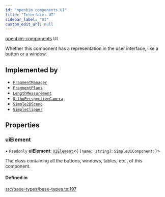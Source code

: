 ```yaml
---
id: "openbim_components.UI"
title: "Interface: UI"
sidebar_label: "UI"
custom_edit_url: null
---
```


[openbim-components](../modules/openbim_components.md).UI

Whether this component has a representation in the user
interface, like a button or a window.

## Implemented by

- [`FragmentManager`](../classes/openbim_components.FragmentManager.md)
- [`FragmentPlans`](../classes/openbim_components.FragmentPlans.md)
- [`LengthMeasurement`](../classes/openbim_components.LengthMeasurement.md)
- [`OrthoPerspectiveCamera`](../classes/openbim_components.OrthoPerspectiveCamera.md)
- [`Simple2DScene`](../classes/openbim_components.Simple2DScene.md)
- [`SimpleClipper`](../classes/openbim_components.SimpleClipper.md)

## Properties

### uiElement

• `Readonly` **uiElement**: [`UIElement`](../classes/openbim_components.UIElement.md)<{ `[name: string]`: `SimpleUIComponent`;  }\>

The class containing all the buttons, windows, tables, etc., of this component.

#### Defined in

[src/base-types/base-types.ts:197](https://github.com/ThatOpen/engine_components/blob/178497c/src/base-types/base-types.ts#L197)
